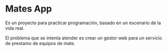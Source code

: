 # Mates App
  Es un proyecto para practicar programación, basado en un escenario de la vida real.
  
  El problema que se intenta atender es crear un gestor web para un servicio de prestamo de equipos de mate.
